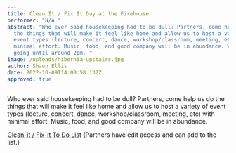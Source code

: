 ```yaml
---
title: Clean It / Fix It Day at the Firehouse
performer: "N/A "
abstract: "Who ever said housekeeping had to be dull? Partners, come help us do
  the things that will make it feel like home and allow us to host a variety of
  event types (lecture, concert, dance, workshop/classroom, meeting, etc) with
  minimal effort. Music, food, and good company will be in abundance. We will be
  going until around 2pm. "
image: /uploads/hibernia-upstairs.jpg
author: Shaun Ellis
date: 2022-10-09T14:00:58.132Z
approved: true
---
```

Who ever said housekeeping had to be dull? Partners, come help us do the things that will make it feel like home and allow us to host a variety of event types (lecture, concert, dance, workshop/classroom, meeting, etc) with minimal effort. Music, food, and good company will be in abundance.

[C﻿lean-it / Fix-it To Do List](https://docs.google.com/document/d/1Miu0uFThQlq8zUO2YodKPIMhIr1W6B9hBZJIblEJ6Vg/edit?usp=sharing) (Partners have edit access and can add to the list.)

